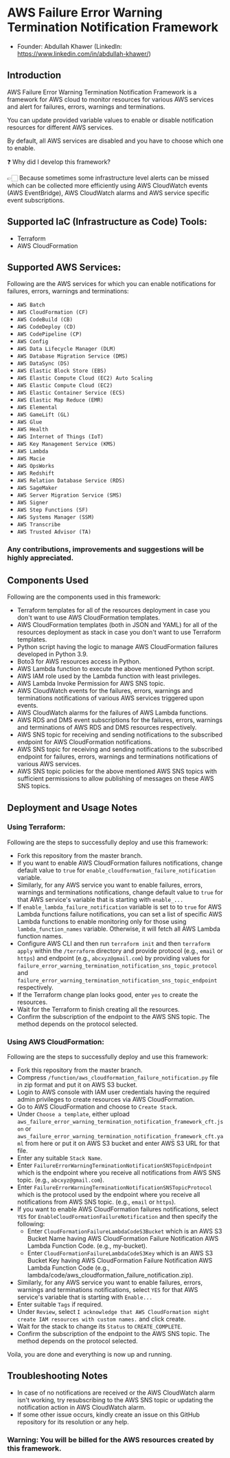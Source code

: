# AWS Failure Error Warning Termination Notification Framework

-   Founder: Abdullah Khawer (LinkedIn: https://www.linkedin.com/in/abdullah-khawer/)

## Introduction

AWS Failure Error Warning Termination Notification Framework is a framework for AWS cloud to monitor resources for various AWS services and alert for failures, errors, warnings and terminations.

You can update provided variable values to enable or disable notification resources for different AWS services.

By default, all AWS services are disabled and you have to choose which one to enable.

❓ Why did I develop this framework?

👉🏻 Because sometimes some infrastructure level alerts can be missed which can be collected more efficiently using AWS CloudWatch events (AWS EventBridge), AWS CloudWatch alarms and AWS service specific event subscriptions.

## Supported IaC (Infrastructure as Code) Tools:

- Terraform
- AWS CloudFormation

## Supported AWS Services:

Following are the AWS services for which you can enable notifications for failures, errors, warnings and terminations:

-   `AWS Batch`
-   `AWS CloudFormation (CF)`
-   `AWS CodeBuild (CB)`
-   `AWS CodeDeploy (CD)`
-   `AWS CodePipeline (CP)`
-   `AWS Config`
-   `AWS Data Lifecycle Manager (DLM)`
-   `AWS Database Migration Service (DMS)`
-   `AWS DataSync (DS)`
-   `AWS Elastic Block Store (EBS)`
-   `AWS Elastic Compute Cloud (EC2) Auto Scaling`
-   `AWS Elastic Compute Cloud (EC2)`
-   `AWS Elastic Container Service (ECS)`
-   `AWS Elastic Map Reduce (EMR)`
-   `AWS Elemental`
-   `AWS GameLift (GL)`
-   `AWS Glue`
-   `AWS Health`
-   `AWS Internet of Things (IoT)`
-   `AWS Key Management Service (KMS)`
-   `AWS Lambda`
-   `AWS Macie`
-   `AWS OpsWorks`
-   `AWS Redshift`
-   `AWS Relation Database Service (RDS)`
-   `AWS SageMaker`
-   `AWS Server Migration Service (SMS)`
-   `AWS Signer`
-   `AWS Step Functions (SF)`
-   `AWS Systems Manager (SSM)`
-   `AWS Transcribe`
-   `AWS Trusted Advisor (TA)`

### Any contributions, improvements and suggestions will be highly appreciated.

## Components Used

Following are the components used in this framework:

-   Terraform templates for all of the resources deployment in case you don't want to use AWS CloudFormation templates.
-   AWS CloudFormation templates (both in JSON and YAML) for all of the resources deployment as stack in case you don't want to use Terraform templates.
-   Python script having the logic to manage AWS CloudFormation failures developed in Python 3.9.
-   Boto3 for AWS resources access in Python.
-   AWS Lambda function to execute the above mentioned Python script.
-   AWS IAM role used by the Lambda function with least privileges.
-   AWS Lambda Invoke Permission for AWS SNS topic.
-   AWS CloudWatch events for the failures, errors, warnings and terminations notifications of various AWS services triggered upon events.
-   AWS CloudWatch alarms for the failures of AWS Lambda functions.
-   AWS RDS and DMS event subscriptions for the failures, errors, warnings and terminations of AWS RDS and DMS resources respectively.
-   AWS SNS topic for receiving and sending notifications to the subscribed endpoint for AWS CloudFormation notifications.
-   AWS SNS topic for receiving and sending notifications to the subscribed endpoint for failures, errors, warnings and terminations notifications of various AWS services.
-   AWS SNS topic policies for the above mentioned AWS SNS topics with sufficient permissions to allow publishing of messages on these AWS SNS topics.

## Deployment and Usage Notes

### Using Terraform:

Following are the steps to successfully deploy and use this framework:
-   Fork this repository from the master branch.
-   If you want to enable AWS CloudFormation failures notifications, change default value to `true` for `enable_cloudformation_failure_notification` variable.
-   Similarly, for any AWS service you want to enable failures, errors, warnings and terminations notifications, change default value to `true` for that AWS service's variable that is starting with `enable_...`
-   If `enable_lambda_failure_notification` variable is set to to `true` for AWS Lambda functions failure notifications, you can set a list of specific AWS Lambda functions to enable monitoring only for those using `lambda_function_names` variable. Otherwise, it will fetch all AWS Lambda function names.
-   Configure AWS CLI and then run `terraform init` and then `terraform apply` within the `/terraform` directory and provide protocol (e.g., `email` or `https`) and endpoint (e.g., `abcxyz@gmail.com`) by providing values for `failure_error_warning_termination_notification_sns_topic_protocol` and `failure_error_warning_termination_notification_sns_topic_endpoint` respectively.
-   If the Terraform change plan looks good, enter `yes` to create the resources.
-   Wait for the Terraform to finish creating all the resources.
-   Confirm the subscription of the endpoint to the AWS SNS topic. The method depends on the protocol selected.

### Using AWS CloudFormation:

Following are the steps to successfully deploy and use this framework:
-   Fork this repository from the master branch.
-   Compress `/function/aws_cloudformation_failure_notification.py` file in zip format and put it on AWS S3 bucket.
-   Login to AWS console with IAM user credentials having the required admin privileges to create resources via AWS CloudFormation.
-   Go to AWS CloudFormation and choose to `Create Stack`.
-   Under `Choose a template`, either upload `aws_failure_error_warning_termination_notification_framework_cft.json` or `aws_failure_error_warning_termination_notification_framework_cft.yaml` from here or put it on AWS S3 bucket and enter AWS S3 URL for that file.
-   Enter any suitable `Stack Name`.
-   Enter `FailureErrorWarningTerminationNotificationSNSTopicEndpoint` which is the endpoint where you receive all notifications from AWS SNS topic. (e.g., `abcxyz@gmail.com`).
-   Enter `FailureErrorWarningTerminationNotificationSNSTopicProtocol` which is the protocol used by the endpoint where you receive all notifications from AWS SNS topic. (e.g., `email` or `https`).
-   If you want to enable AWS CloudFormation failures notifications, select `YES` for `EnableCloudFormationFailureNotification` and then specify the following:
    -   Enter `CloudFormationFailureLambdaCodeS3Bucket` which is an AWS S3 Bucket Name having AWS CloudFormation Failure Notification AWS Lambda Function Code. (e.g., my-bucket).
    -   Enter `CloudFormationFailureLambdaCodeS3Key` which is an AWS S3 Bucket Key having AWS CloudFormation Failure Notification AWS Lambda Function Code (e.g., lambda/code/aws_cloudformation_failure_notification.zip).
-   Similarly, for any AWS service you want to enable failures, errors, warnings and terminations notifications, select `YES` for that AWS service's variable that is starting with `Enable...`
-   Enter suitable `Tags` if required.
-   Under `Review`, select `I acknowledge that AWS CloudFormation might create IAM resources with custom names.` and click create.
-   Wait for the stack to change its `Status` to `CREATE_COMPLETE`.
-   Confirm the subscription of the endpoint to the AWS SNS topic. The method depends on the protocol selected.

Voila, you are done and everything is now up and running.

## Troubleshooting Notes

-   In case of no notifications are received or the AWS CloudWatch alarm isn't working, try resubscribing to the AWS SNS topic or updating the notification action in AWS CloudWatch alarm.
-   If some other issue occurs, kindly create an issue on this GitHub repository for its resolution or any help.

### Warning: You will be billed for the AWS resources created by this framework.
